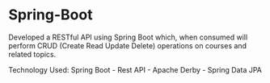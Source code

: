 # Spring-Boot

Developed a RESTful API using Spring Boot which, when consumed will perform CRUD (Create Read Update Delete) operations on courses and related topics.

Technology Used: Spring Boot - Rest API - Apache Derby - Spring Data JPA
